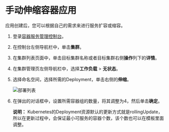 # 手动伸缩容器应用

应用创建后，您可以根据自己的需求来进行服务扩容或缩容。

1.  登录[容器服务管理控制台](https://cs.console.aliyun.com)。

2.  在控制台左侧导航栏中，单击**集群**。

3.  在集群列表页面中，单击目标集群名称或者目标集群右侧**操作**列下的**详情**。

4.  在集群管理页左侧导航栏中，选择**工作负载** \> **无状态**。

5.  选择命名空间，选择所需的Deployment，单击右侧的**伸缩**。

    ![部署列表](https://static-aliyun-doc.oss-accelerate.aliyuncs.com/assets/img/zh-CN/2395659951/p9942.png)

6.  在弹出的对话框中，设置所需容器组的数量，将其调整为4，然后单击**确定**。

    **说明：** Kubernetes的Deployment资源默认的更新方式就是rollingUpdate，所以在更新过程中，会保证最小可服务的容器个数，该个数也可以在模板里面调整。


